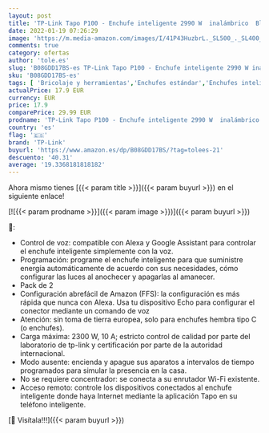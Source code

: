 ```yaml
---
layout: post
title: 'TP-Link Tapo P100 - Enchufe inteligente 2990 W  inalámbrico  Bluetooth/Wi-Fi  802.11b  802.11g  Wi-Fi 4  802.11n   interior  estado  Blanco'
date: 2022-01-19 07:26:29
image: 'https://m.media-amazon.com/images/I/41P43HuzbrL._SL500_._SL400_.jpg'
comments: true
category: ofertas
author: 'tole.es'
slug: 'B08GDD17BS-es TP-Link Tapo P100 - Enchufe inteligente 2990 W inalámbrico...'
sku: 'B08GDD17BS-es'
tags: [ 'Bricolaje y herramientas','Enchufes estándar','Enchufes inteligentes y a control remoto','Enchufes y accesorios','Instalación eléctrica','enchufe','inteligente','tp-link', ]
actualPrice: 17.9 EUR
currency: EUR
price: 17.9
comparePrice: 29.99 EUR
prodname: 'TP-Link Tapo P100 - Enchufe inteligente 2990 W  inalámbrico  Bluetooth/Wi-Fi  802.11b  802.11g  Wi-Fi 4  802.11n   interior  estado  Blanco'
country: 'es'
flag: '🇪🇸'
brand: 'TP-Link'
buyurl: 'https://www.amazon.es/dp/B08GDD17BS/?tag=tolees-21'
descuento: '40.31'
average: '19.3368181818182'
---
```


Ahora mismo tienes [{{< param title >}}]({{< param buyurl >}}) en el siguiente enlace!

[![{{< param prodname >}}]({{< param image >}})]({{< param buyurl >}})

🔎:

- Control de voz: compatible con Alexa y Google Assistant para controlar el enchufe inteligente simplemente con la voz.
- Programación: programe el enchufe inteligente para que suministre energía automáticamente de acuerdo con sus necesidades, cómo configurar las luces al anochecer y apagarlas al amanecer.
- Pack de 2
- Configuración abrefácil de Amazon (FFS): la configuración es más rápida que nunca con Alexa. Usa tu dispositivo Echo para configurar el conector mediante un comando de voz
- Atención: sin toma de tierra europea, solo para enchufes hembra tipo C (o enchufes).
- Carga máxima: 2300 W, 10 A; estricto control de calidad por parte del laboratorio de tp-link y certificación por parte de la autoridad internacional.
- Modo ausente: encienda y apague sus aparatos a intervalos de tiempo programados para simular la presencia en la casa.
- No se requiere concentrador: se conecta a su enrutador Wi-Fi existente.
- Acceso remoto: controle los dispositivos conectados al enchufe inteligente donde haya Internet mediante la aplicación Tapo en su teléfono inteligente.

[🛒 Visítala!!!]({{< param buyurl >}})

